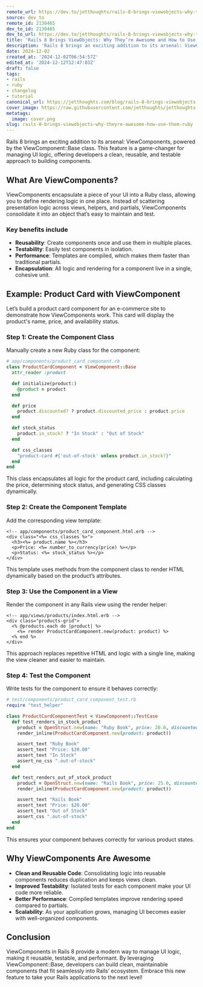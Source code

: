 ```yaml
---
remote_url: https://dev.to/jetthoughts/rails-8-brings-viewobjects-why-theyre-awesome-and-how-to-use-them-323c
source: dev_to
remote_id: 2130465
dev_to_id: 2130465
dev_to_url: https://dev.to/jetthoughts/rails-8-brings-viewobjects-why-theyre-awesome-and-how-to-use-them-323c
title: 'Rails 8 Brings ViewObjects: Why They’re Awesome and How to Use Them'
description: 'Rails 8 brings an exciting addition to its arsenal: ViewComponents, powered by the...'
date: 2024-12-02
created_at: '2024-12-02T06:54:57Z'
edited_at: '2024-12-12T12:47:03Z'
draft: false
tags:
- rails
- ruby
- changelog
- tutorial
canonical_url: https://jetthoughts.com/blog/rails-8-brings-viewobjects-why-theyre-awesome-how-use-them-ruby/
cover_image: https://raw.githubusercontent.com/jetthoughts/jetthoughts.github.io/master/content/blog/rails-8-brings-viewobjects-why-theyre-awesome-how-use-them-ruby/cover.png
metatags:
  image: cover.png
slug: rails-8-brings-viewobjects-why-theyre-awesome-how-use-them-ruby
---
```

Rails 8 brings an exciting addition to its arsenal: ViewComponents, powered by the ViewComponent::Base class. This feature is a game-changer for managing UI logic, offering developers a clean, reusable, and testable approach to building components.

## What Are ViewComponents?

ViewComponents encapsulate a piece of your UI into a Ruby class, allowing you to define rendering logic in one place. Instead of scattering presentation logic across views, helpers, and partials, ViewComponents consolidate it into an object that’s easy to maintain and test.

### Key benefits include

- **Reusability**: Create components once and use them in multiple places.
- **Testability**: Easily test components in isolation.
- **Performance**: Templates are compiled, which makes them faster than traditional partials.
- **Encapsulation**: All logic and rendering for a component live in a single, cohesive unit.

## Example: Product Card with ViewComponent

Let’s build a product card component for an e-commerce site to demonstrate how ViewComponents work. This card will display the product's name, price, and availability status.

### Step 1: Create the Component Class

Manually create a new Ruby class for the component:

```ruby
# app/components/product_card_component.rb
class ProductCardComponent < ViewComponent::Base
  attr_reader :product

  def initialize(product:)
    @product = product
  end

  def price
    product.discounted? ? product.discounted_price : product.price
  end

  def stock_status
    product.in_stock? ? "In Stock" : "Out of Stock"
  end

  def css_classes
    "product-card #{'out-of-stock' unless product.in_stock?}"
  end
end
```

This class encapsulates all logic for the product card, including calculating the price, determining stock status, and generating CSS classes dynamically.

### Step 2: Create the Component Template

Add the corresponding view template:

```erb
<!-- app/components/product_card_component.html.erb -->
<div class="<%= css_classes %>">
  <h3><%= product.name %></h3>
  <p>Price: <%= number_to_currency(price) %></p>
  <p>Status: <%= stock_status %></p>
</div>
```

This template uses methods from the component class to render HTML dynamically based on the product’s attributes.

### Step 3: Use the Component in a View

Render the component in any Rails view using the render helper:

```erb
<!-- app/views/products/index.html.erb -->
<div class="products-grid">
  <% @products.each do |product| %>
    <%= render ProductCardComponent.new(product: product) %>
  <% end %>
</div>
```

This approach replaces repetitive HTML and logic with a single line, making the view cleaner and easier to maintain.

### Step 4: Test the Component

Write tests for the component to ensure it behaves correctly:

```ruby
# test/components/product_card_component_test.rb
require "test_helper"

class ProductCardComponentTest < ViewComponent::TestCase
  def test_renders_in_stock_product
    product = OpenStruct.new(name: "Ruby Book", price: 20.0, discounted_price: nil, in_stock: true, discounted?: false)
    render_inline(ProductCardComponent.new(product: product))

    assert_text "Ruby Book"
    assert_text "Price: $20.00"
    assert_text "In Stock"
    assert_no_css ".out-of-stock"
  end

  def test_renders_out_of_stock_product
    product = OpenStruct.new(name: "Rails Book", price: 25.0, discounted_price: 20.0, in_stock: false, discounted?: true)
    render_inline(ProductCardComponent.new(product: product))

    assert_text "Rails Book"
    assert_text "Price: $20.00"
    assert_text "Out of Stock"
    assert_css ".out-of-stock"
  end
end
```

This ensures your component behaves correctly for various product states.

## Why ViewComponents Are Awesome

- **Clean and Reusable Code**: Consolidating logic into reusable components reduces duplication and keeps views clean.
- **Improved Testability**: Isolated tests for each component make your UI code more reliable.
- **Better Performance**: Compiled templates improve rendering speed compared to partials.
-  **Scalability**: As your application grows, managing UI becomes easier with well-organized components.

## Conclusion
ViewComponents in Rails 8 provide a modern way to manage UI logic, making it reusable, testable, and performant. By leveraging ViewComponent::Base, developers can build clean, maintainable components that fit seamlessly into Rails’ ecosystem. Embrace this new feature to take your Rails applications to the next level!
